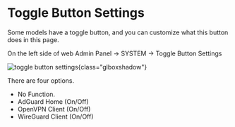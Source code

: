 # Toggle Button Settings

Some models have a toggle button, and you can customize what this button does in this page.

On the left side of web Admin Panel -> SYSTEM -> Toggle Button Settings

![toggle button settings](https://static.gl-inet.com/docs/en/4/tutorials/toggle_button_settings/toggle_button_settings.png){class="glboxshadow"}

There are four options.

- No Function.
- AdGuard Home (On/Off)
- OpenVPN Client (On/Off)
- WireGuard Client (On/Off)